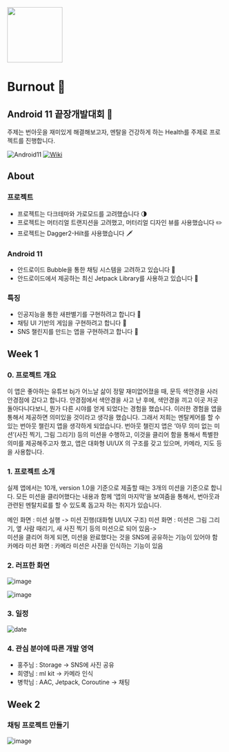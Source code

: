<img src="https://user-images.githubusercontent.com/22374750/90978874-f01f0100-e58b-11ea-9b35-ec1d4529ee57.png" width="128" height="128">

# Burnout 🧯

## Android 11 끝장개발대회 🔋
주제는 번아웃을 재미있게 해결해보고자, 멘탈을 건강하게 하는 Health를 주제로 프로젝트를 진행합니다.

![Android11](https://img.shields.io/badge/Android11-📱-green.svg)
[![Wiki](https://img.shields.io/badge/Wiki-📚-pink.svg)](https://github.com/hakzzang/Burnout/wiki)

## About

### 프로젝트

- 프로젝트는 다크테마와 가로모드를 고려했습니다 🌗
- 프로젝트는 머터리얼 트랜지션을 고려했고, 머터리얼 디자인 뷰를 사용했습니다 ✏️
- 프로젝트는 Dagger2-Hilt를 사용했습니다 🗡️

### Android 11
- 안드로이드 Bubble을 통한 채팅 시스템을 고려하고 있습니다 🧼
- 안드로이드에서 제공하는 최신 Jetpack Library를 사용하고 있습니다 🚄

### 특징
- 인공지능을 통한 새판별기를 구현하려고 합니다 🐤
- 채팅 UI 기반의 게임을 구현하려고 합니다 💬
- SNS 챌린지를 만드는 앱을 구현하려고 합니다 💪

## Week 1
### 0. 프로젝트 개요

이 앱은 좋아하는 유튜브 bj가 어느날 삶이 정말 재미없어졌을 때, 문득 색안경을 사러 안경점에 갔다고 합니다. 안경점에서 색안경을 사고 난 후에, 색안경을 끼고 이곳 저곳 돌아다니다보니, 뭔가 다른 시야를 얻게 되었다는 경험을 했습니다. 이러한 경험을 앱을 통해서 제공하면 의미있을 것이라고 생각을 했습니다. 그래서 저희는 멘탈케어를 할 수 있는 번아웃 챌린지 앱을 생각하게 되었습니다. 번아웃 챌린지 앱은 ‘아무 의미 없는 미션’(사진 찍기, 그림 그리기) 등의 미션을 수행하고, 이것을 클리어 함을 통해서 특별한 의미를 제공해주고자 했고, 앱은 대화형 UI/UX 의 구조를 갖고 있으며, 카메라, 지도 등을 사용합니다.

### 1. 프로젝트 소개

실제 앱에서는 10개, version 1.0을 기준으로 제출할 때는 3개의 미션을 기준으로 합니다.
모든 미션을 클리어했다는 내용과 함께 ‘앱의 마지막’을 보여줌을 통해서, 번아웃과 관련된 멘탈치료를 할 수 있도록 돕고자 하는 취지가 있습니다.

메인 화면 : 미션 실행 -> 미션 진행(대화형 UI/UX 구조)
미션 화면 : 미션은 그림 그리기, 옆 사람 때리기, 새 사진 찍기 등의 미션으로 되어 있음->  
미션을 클리어 하게 되면, 미션을 완료했다는 것을 SNS에 공유하는 기능이 있어야 함 
카메라 미션 화면 : 카메라 미션은 사진을 인식하는 기능이 있음

### 2. 러프한 화면

![image](https://user-images.githubusercontent.com/22374750/89758160-1f605780-db22-11ea-8880-5b9ed04093ff.png)

![image](https://user-images.githubusercontent.com/22374750/89758212-3acb6280-db22-11ea-8e5d-e8a979664eec.png)

### 3. 일정

![date](https://user-images.githubusercontent.com/22374750/89760983-694c3c00-db28-11ea-98d1-9ec6bd0ace47.png)

### 4. 관심 분야에 따른 개발 영역

- 홍주님 : Storage -> SNS에 사진 공유
- 희영님 : ml kit -> 카메라 인식
- 병학님 : AAC, Jetpack, Coroutine -> 채팅

## Week 2
### 채팅 프로젝트 만들기

![image](https://user-images.githubusercontent.com/22374750/90979282-0b3f4000-e58f-11ea-91f3-57298ba9601f.png)
